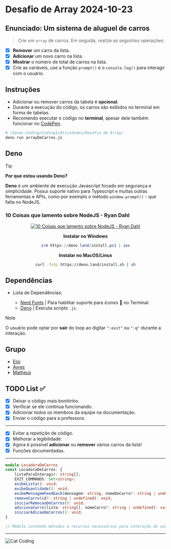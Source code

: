 <!-- markdownlint-disable MD033 -->
<!-- markdownlint-disable MD013 -->
<!-- markdownlint-disable MD036 -->

# Desafio de Array 2024-10-23

## Enunciado: Um sistema de aluguel de carros

> Crie um `array` de carros. Em seguida, realize as seguintes operações:

- [x] **Remover** um carro da lista.
- [x] **Adicionar** um novo carro na lista.
- [x] **Mostrar** o número de total de carros na lista.
- [x] Crie as variáveis, use a função `prompt()` e o `console.log()`
      para interagir com o usuário.

## Instruções

- Adicionar ou remover carros da tabela é **opcional**.
- Durante a execução do código, os carros são exibidos no terminal em forma de tabelas.
- Recomendo executar o código no **terminal**,
  apesar dele também funcionar no [CodePen](https://codepen.io/pen/).

```bash
# /Senac-Coding/Coding1/Atividades/Desafio de Array/
deno run arrayDeCarros.js
```

## Deno

<!-- prettier-ignore -->
> [!TIP]
> **Por que estou usando Deno?**
>
> **Deno** é um ambiente de execução Javascript focado em segurança e simplicidade.
> Possui suporte nativo para Typescript e muitas outras ferramentas e APIs,
> como por exemplo o método `window.prompt()` - que falta no NodeJS.

### 10 Coisas que lamento sobre NodeJS - Ryan Dahl

<center>

[![10 Coisas que lamento sobre NodeJS - Ryan Dahl](https://img.youtube.com/vi/M3BM9TB-8yA/0.jpg)](https://www.youtube.com/watch?v=M3BM9TB-8yA)

**Instalar no Windows**

```ps1
irm https://deno.land/install.ps1 | iex
```

**Instalar no MacOS/Linux**

```bash
curl -fsSL https://deno.land/install.sh | sh
```

</center>

## Dependências

- Lista de Dependências:

  - [Nerd Fonts](https://www.nerdfonts.com/font-downloads) | Para habilitar suporte para _ícones_  no Terminal.
  - [Deno](https://deno.com/) | Executa scripts `.js`.

> [!NOTE]
> O usuário pode optar por **sair** do loop ao digitar `":exit"` ou `":q"`
> durante a interação.

## Grupo

- [Eloi](https://github.com/Eloi-0001)
- [Ayres](https://github.com/Kacaii)
- [Matheus](https://github.com/eumatheuslucena)

## TODO List ✅

- [x] Deixar o código mais bonitinho.
- [x] Verificar se ele continua funcionando.
- [x] Adicionar todos os membros da equipe na documentação.
- [x] Enviar o código para a professora.

---

- [x] Evitar a _repetição_ de código.
- [x] Melhorar a legibilidade.
- [x] Agora é possível **adicionar** ou **remover** vários carros da lista!
- [x] Funções documentadas.

---

```typescript
module LocadoraDeCarros
const LocadoraDeCarros: {
    listaParaInteragir: string[];
    EXIT_COMMANDS: Set<string>;
    exibeLista(): void;
    exibeQuantidade(): void;
    exibeMensagemFeedback(mensagem: string, nomeDoCarro?: string | undefined, corTexto?: string | undefined): void;
    removeCarro(id?: string | undefined): void;
    iniciarRemocaoDeCarros(): void;
    adicionaCarro(lista: string[], nomeCarro?: string | undefined): void;
    iniciarAdicaoDeCarros(): void;
}

// Módulo contendo métodos e recursos necessários para interação do usuário com a lista de carros.
```

---

![Cat Coding](https://c.tenor.com/g3y2q5VQxvAAAAAC/cat-computer.gif)
